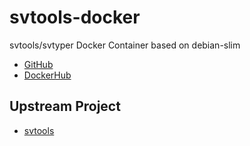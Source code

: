 # svtools-docker

svtools/svtyper Docker Container based on debian-slim

* [GitHub](https://github.com/informationsea/svtools-docker)
* [DockerHub](https://hub.docker.com/r/informationsea/svtools)

## Upstream Project

* [svtools](https://github.com/hall-lab/svtools)
